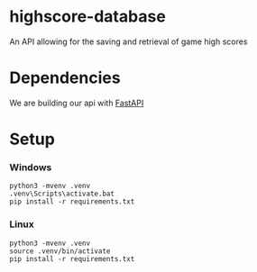 # highscore-database
An API allowing for the saving and retrieval of game high scores

# Dependencies

We are building our api with [FastAPI](https://fastapi.tiangolo.com/)

# Setup


### Windows
```
python3 -mvenv .venv
.venv\Scripts\activate.bat
pip install -r requirements.txt
```

### Linux
```
python3 -mvenv .venv
source .venv/bin/activate
pip install -r requirements.txt
```